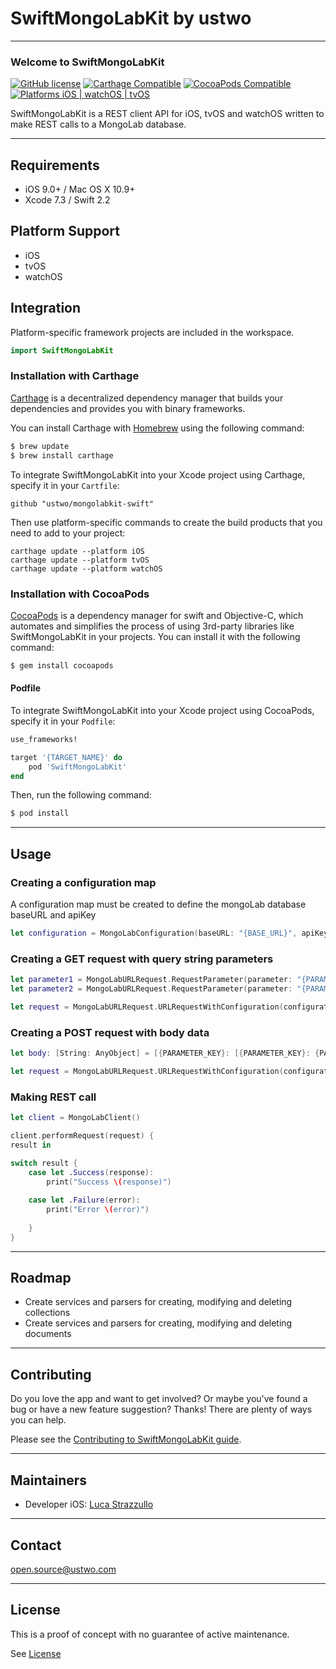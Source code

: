 # SwiftMongoLabKit by ustwo
---

### Welcome to SwiftMongoLabKit 
[![GitHub license](https://img.shields.io/badge/license-MIT-lightgrey.svg)](https://github.com/ustwo/mongolabkit-swift/blob/master/LICENSE) 
[![Carthage Compatible](https://img.shields.io/badge/Carthage-compatible-4BC51D.svg?style=flat)](https://github.com/Carthage/Carthage)
[![CocoaPods Compatible](https://img.shields.io/badge/Pods-compatible-4BC51D.svg?style=flat)](https://cocoapods.org)
[![Platforms iOS | watchOS | tvOS](https://img.shields.io/badge/Platforms-iOS%20%7C%20watchOS%20%7C%20tvOS-lightgray.svg?style=flat)](https://developer.apple.com/swift/)

SwiftMongoLabKit is a REST client API for iOS, tvOS and watchOS written to make REST calls to a MongoLab database.

---

## Requirements 

- iOS 9.0+ / Mac OS X 10.9+
- Xcode 7.3 / Swift 2.2

## Platform Support

- iOS
- tvOS
- watchOS

## Integration

Platform-specific framework projects are included in the workspace.

``` swift 
import SwiftMongoLabKit
```

### Installation with Carthage

[Carthage](https://github.com/Carthage/Carthage) is a decentralized dependency manager that builds your dependencies and provides you with binary frameworks.

You can install Carthage with [Homebrew](http://brew.sh/) using the following command:

``` bash
$ brew update
$ brew install carthage
```

To integrate SwiftMongoLabKit into your Xcode project using Carthage, specify it in your `Cartfile`:

``` ogdl
github "ustwo/mongolabkit-swift"
```

Then use platform-specific commands to create the build products that you need to add to your project:

````
carthage update --platform iOS
carthage update --platform tvOS
carthage update --platform watchOS
````

### Installation with CocoaPods

[CocoaPods](http://cocoapods.org) is a dependency manager for swift and Objective-C, which automates and simplifies the process of using 3rd-party libraries like SwiftMongoLabKit in your projects. You can install it with the following command:

```bash
$ gem install cocoapods
```

#### Podfile

To integrate SwiftMongoLabKit into your Xcode project using CocoaPods, specify it in your `Podfile`:

```ruby
use_frameworks!

target '{TARGET_NAME}' do
    pod 'SwiftMongoLabKit'
end
```

Then, run the following command:

```bash
$ pod install
```

---

## Usage

### Creating a configuration map

A configuration map must be created to define the mongoLab database baseURL and apiKey

``` swift 
let configuration = MongoLabConfiguration(baseURL: "{BASE_URL}", apiKey: "{API_KEY}")
```

### Creating a GET request with query string parameters

``` Swift
let parameter1 = MongoLabURLRequest.RequestParameter(parameter: "{PARAMETER_NAME}", value: "{PARAMETER_VALUE}")
let parameter2 = MongoLabURLRequest.RequestParameter(parameter: "{PARAMETER_NAME}", value: "{PARAMETER_VALUE}")

let request = MongoLabURLRequest.URLRequestWithConfiguration(configuration, relativeURL: "collections/[COLLECTION_NAME]", method: .GET, parameters: [parameter1, parameter2], bodyData: nil)
```

### Creating a POST request with body data

``` Swift
let body: [String: AnyObject] = [{PARAMETER_KEY}: [{PARAMETER_KEY}: {PARAMETER_VALUE}]]

let request = MongoLabURLRequest.URLRequestWithConfiguration(configuration, relativeURL: "collections/[COLLECTION_NAME]", method: .POST, parameters: [], bodyData: body)
```

### Making REST call

``` Swift
let client = MongoLabClient()

client.performRequest(request) {
result in

switch result {
    case let .Success(response):
        print("Success \(response)")
    
    case let .Failure(error):
        print("Error \(error)")
    
    }
}
```

---

## Roadmap

* Create services and parsers for creating, modifying and deleting collections
* Create services and parsers for creating, modifying and deleting documents

---

## Contributing

Do you love the app and want to get involved? Or maybe you've found a bug or 
have a new feature suggestion? Thanks! There are plenty of ways you can help.

Please see the [Contributing to SwiftMongoLabKit guide](https://github.com/ustwo/mongolabkit-swift/blob/develop/CONTRIBUTING.md).

---

## Maintainers

* Developer iOS: [Luca Strazzullo](mailto:luca@ustwo.com)

---

## Contact

[open.source@ustwo.com](mailto:open.source@ustwo.com)

---

## License

This is a proof of concept with no guarantee of active maintenance.

See [License](./LICENSE)

